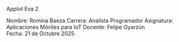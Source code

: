 AppIot Eva 2

Nombre: Romina Baeza
Carrera: Analista Programador
Asignatura: Aplicaciones Móviles para IoT
Docente: Felipe Oyarzún  
Fecha: 21 de Octubre 2025  
